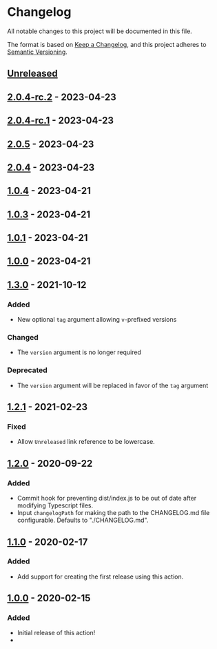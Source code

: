 # Changelog

All notable changes to this project will be documented in this file.

The format is based on [Keep a Changelog](https://keepachangelog.com/en/1.0.0/),
and this project adheres to [Semantic Versioning](https://semver.org/spec/v2.0.0.html).

## [Unreleased]

## [2.0.4-rc.2] - 2023-04-23

## [2.0.4-rc.1] - 2023-04-23

## [2.0.5] - 2023-04-23

## [2.0.4] - 2023-04-23

## [1.0.4] - 2023-04-21

## [1.0.3] - 2023-04-21

## [1.0.1] - 2023-04-21

## [1.0.0] - 2023-04-21

## [1.3.0] - 2021-10-12

### Added

-   New optional `tag` argument allowing `v`-prefixed versions

### Changed

-   The `version` argument is no longer required

### Deprecated

-   The `version` argument will be replaced in favor of the `tag` argument

## [1.2.1] - 2021-02-23

### Fixed

-   Allow `Unreleased` link reference to be lowercase.

## [1.2.0] - 2020-09-22

### Added

-   Commit hook for preventing dist/index.js to be out of date after modifying Typescript files.
-   Input `changelogPath` for making the path to the CHANGELOG.md file configurable. Defaults to "./CHANGELOG.md".

## [1.1.0] - 2020-02-17

### Added

-   Add support for creating the first release using this action.

## [1.0.0] - 2020-02-15

### Added

-   Initial release of this action!
-

[Unreleased]: https://github.com/felixncheng/bk-repo/compare/2.0.4-rc.2...HEAD

[2.0.4-rc.2]: https://github.com/felixncheng/bk-repo/compare/2.0.4-rc.1...2.0.4-rc.2

[2.0.4-rc.1]: https://github.com/felixncheng/bk-repo/compare/2.0.5...2.0.4-rc.1

[2.0.5]: https://github.com/felixncheng/bk-repo/compare/2.0.4...2.0.5

[2.0.4]: https://github.com/felixncheng/bk-repo/compare/1.0.4...2.0.4

[1.0.4]: https://github.com/felixncheng/bk-repo/compare/1.0.3...1.0.4

[1.0.3]: https://github.com/felixncheng/bk-repo/compare/1.0.1...1.0.3

[1.0.1]: https://github.com/felixncheng/bk-repo/compare/1.0.0...1.0.1

[1.0.0]: https://github.com/felixncheng/bk-repo/compare/1.3.0...1.0.0

[1.3.0]: https://github.com/thomaseizinger/keep-a-changelog-new-release/compare/1.2.1...1.3.0

[1.2.1]: https://github.com/thomaseizinger/keep-a-changelog-new-release/compare/1.2.0...1.2.1

[1.2.0]: https://github.com/thomaseizinger/keep-a-changelog-new-release/compare/1.1.0...1.2.0

[1.1.0]: https://github.com/thomaseizinger/keep-a-changelog-new-release/compare/1.0.0...1.1.0

[1.0.0]: https://github.com/thomaseizinger/keep-a-changelog-new-release/compare/8f254ca247120d87500da53956ae6c0c9d9fae3e...1.0.0
